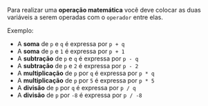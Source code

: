 
Para realizar uma **operação matemática** você deve colocar as duas variáveis a serem operadas com o `operador` entre elas.

Exemplo:

* A **soma** de `p` e `q` é expressa por `p + q`
* A **soma** de `p` e `1` é expressa por `p + 1`
* A **subtração** de `p` e `q` é expressa por `p - q`
* A **subtração** de `p` e `2` é expressa por `p - 2`
* A **multiplicação** de `p` por `q` é expressa por `p * q`
* A **multiplicação** de `p` por `5` é expressa por `p * 5`
* A **divisão** de `p` por `q` é expressa por `p / q`
* A **divisão** de `p` por `-8` é expressa por `p / -8`
